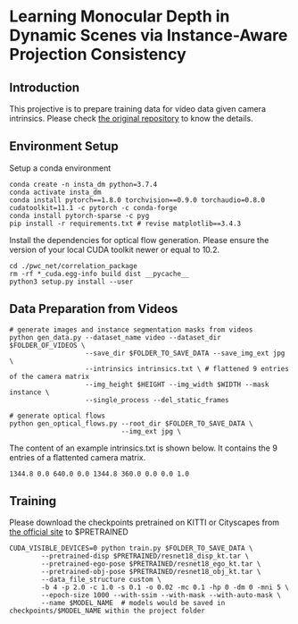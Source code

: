 # Learning Monocular Depth in Dynamic Scenes via Instance-Aware Projection Consistency

## Introduction
This projective is to prepare training data for video data given camera intrinsics. Please check [the original repository](https://github.com/SeokjuLee/Insta-DM) to ​know the details.

## Environment Setup

Setup a conda environment
```
conda create -n insta_dm python=3.7.4
conda activate insta_dm
conda install pytorch==1.8.0 torchvision==0.9.0 torchaudio=0.8.0 cudatoolkit=11.1 -c pytorch -c conda-forge
conda install pytorch-sparse -c pyg
pip install -r requirements.txt # revise matplotlib==3.4.3
```

Install the dependencies for optical flow generation. Please ensure the version of your local CUDA toolkit newer or equal to 10.2.
```
cd ./pwc_net/correlation_package
rm -rf *_cuda.egg-info build dist __pycache__
python3 setup.py install --user
```

## Data Preparation from Videos

```
# generate images and instance segmentation masks from videos
python gen_data.py --dataset_name video --dataset_dir $FOLDER_OF_VIDEOS \
                   --save_dir $FOLDER_TO_SAVE_DATA --save_img_ext jpg \
                   --intrinsics intrinsics.txt \ # flattened 9 entries of the camera matrix 
                   --img_height $HEIGHT --img_width $WIDTH --mask instance \
                   --single_process --del_static_frames 

# generate optical flows
python gen_optical_flows.py --root_dir $FOLDER_TO_SAVE_DATA \
                            --img_ext jpg \
```
The content of an example intrinsics.txt is shown below. It contains the 9 entries of a flattented camera matrix.
```
1344.8 0.0 640.0 0.0 1344.8 360.0 0.0 0.0 1.0
```

## Training

Please download the checkpoints pretrained on KITTI or Cityscapes from [the official site](https://github.com/SeokjuLee/Insta-DM#models) to $PRETRAINED

```
CUDA_VISIBLE_DEVICES=0 python train.py $FOLDER_TO_SAVE_DATA \
        --pretrained-disp $PRETRAINED/resnet18_disp_kt.tar \
        --pretrained-ego-pose $PRETRAINED/resnet18_ego_kt.tar \
        --pretrained-obj-pose $PRETRAINED/resnet18_obj_kt.tar \
        --data_file_structure custom \
        -b 4 -p 2.0 -c 1.0 -s 0.1 -o 0.02 -mc 0.1 -hp 0 -dm 0 -mni 5 \
        --epoch-size 1000 --with-ssim --with-mask --with-auto-mask \
        --name $MODEL_NAME  # models would be saved in checkpoints/$MODEL_NAME within the project folder
```
